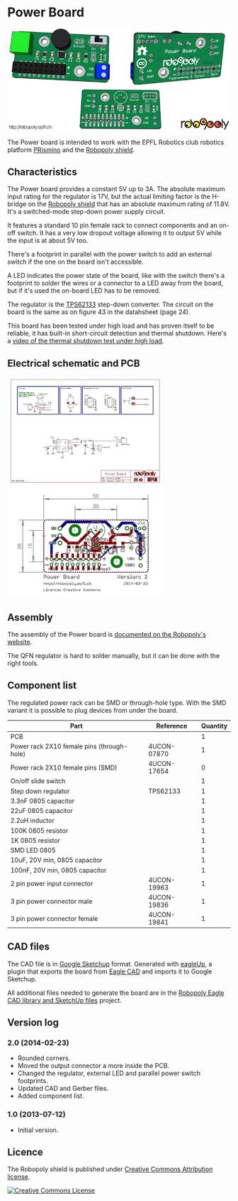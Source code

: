 # Power Board

![Power board](power.png)

The Power board is intended to work with the EPFL Robotics club robotics platform [PRismino](https://github.com/Robopoly/PRismino) and the [Robopoly shield](https://github.com/Robopoly/Robopoly-Shield).

## Characteristics

The Power board provides a constant 5V up to 3A. The absolute maximum input rating for the regulator is 17V, but the actual limiting factor is the H-bridge on the [Robopoly shield](https://github.com/Robopoly/Robopoly-Shield) that has an absolute maximum rating of 11.8V. It's a switched-mode step-down power supply circuit.

It features a standard 10 pin female rack to connect components and an on-off switch. It has a very low dropout voltage allowing it to output 5V while the input is at about 5V too.

There's a footprint in parallel with the power switch to add an external switch if the one on the board isn't accessible.

A LED indicates the power state of the board, like with the switch there's a footprint to solder the wires or a connector to a LED away from the board, but if it's used the on-board LED has to be removed.

The regulator is the [TPS62133](http://www.ti.com/product/tps62133) step-down converter. The circuit on the board is the same as on figure 43 in the datahsheet (page 24).

This board has been tested under high load and has proven itself to be reliable, it has built-in short-circuit detection and thermal shutdown. Here's a [video of the thermal shutdown test under high load](http://www.youtube.com/watch?v=QFXuxgbKgFs).

## Electrical schematic and PCB

[![Electrical schematic](schematic.png)](schematic.pdf)
[![PCB](pcb.png)](pcb.pdf)

## Assembly

The assembly of the Power board is [documented on the Robopoly's website](http://robopoly.epfl.ch/prisme/assemblage).

The QFN regulator is hard to solder manually, but it can be done with the right tools.

## Component list

The regulated power rack can be SMD or through-hole type. With the SMD variant it is possible to plug devices from under the board.

| Part                                             | Reference   | Quantity |
| ------------------------------------------------ | ----------- | -------- |
| PCB                                              |             | 1        |
| Power rack 2X10 female pins (through-hole)       | 4UCON-07870 | 1        |
| Power rack 2X10 female pins (SMD)                | 4UCON-17654 | 0        |
| On/off slide switch                              |             | 1        |
| Step down regulator                              | TPS62133    | 1        |
| 3.3nF 0805 capacitor                             |             | 1        |
| 22uF 0805 capacitor                              |             | 1        |
| 2.2uH inductor                                   |             | 1        |
| 100K 0805 resistor                               |             | 1        |
| 1K 0805 resistor                                 |             | 1        |
| SMD LED 0805                                     |             | 1        |
| 10uF, 20V min, 0805 capacitor                    |             | 1        |
| 100nF, 20V min, 0805 capacitor                   |             | 1        |
| 2 pin power input connector                      | 4UCON-19963 | 1        |
| 3 pin power connector male                       | 4UCON-19836 | 1        |
| 3 pin power connector female                     | 4UCON-19841 | 1        |

## CAD files

The CAD file is in [Google Sketchup](http://www.sketchup.com) format. Generated with [eagleUp](http://eagleup.wordpress.com/), a plugin that exports the board from [Eagle CAD](http://www.cadsoftusa.com) and imports it to Google Sketchup.

All additional files needed to generate the board are in the [Robopoly Eagle CAD library and SketchUp files](https://github.com/Robopoly/Robopoly-Eagle-library) project.

## Version log

### 2.0 (2014-02-23)

* Rounded corners.
* Moved the output connector a more inside the PCB.
* Changed the regulator, external LED and parallel power switch footprints.
* Updated CAD and Gerber files.
* Added component list.

### 1.0 (2013-07-12)

* Initial version.

## Licence

The Robopoly shield is published under [Creative Commons Attribution license](http://creativecommons.org/licenses/by/3.0/).

[![Creative Commons License](http://i.creativecommons.org/l/by/3.0/88x31.png)](http://creativecommons.org/licenses/by/3.0/)
